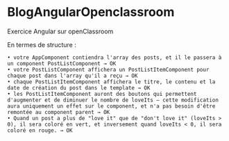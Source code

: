 # BlogAngularOpenclassroom

Exercice Angular sur openClassroom

 En termes de structure :

    • votre AppComponent contiendra l'array des posts, et il le passera à un component PostListComponent → OK
    • votre PostListComponent affichera un PostListItemComponent pour chaque post dans l'array qu'il a reçu → OK
    • chaque PostListItemComponent affichera le titre, le contenu et la date de création du post dans le template → OK
    • les PostListItemComponent auront des boutons qui permettent d'augmenter et de diminuer le nombre de loveIts — cette modification aura uniquement un effet sur le component, et n'a pas besoin d'être remontée au component parent → OK
    • Quand un post a plus de "love it" que de "don't love it" (loveIts > 0), il sera coloré en vert, et inversement quand loveIts < 0, il sera coloré en rouge. → OK